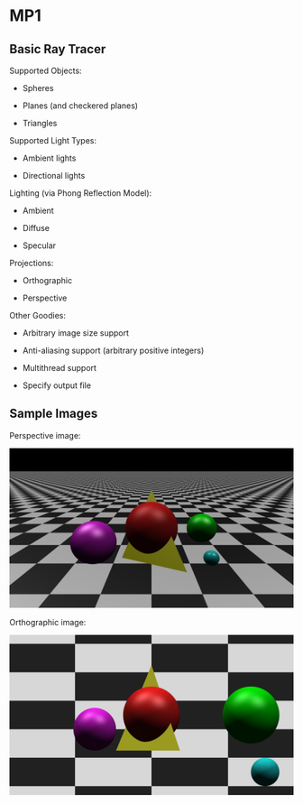 # MP1

## Basic Ray Tracer

Supported Objects:

* Spheres

* Planes (and checkered planes)

* Triangles

Supported Light Types:

* Ambient lights

* Directional lights

Lighting (via Phong Reflection Model):

* Ambient

* Diffuse

* Specular

Projections:

* Orthographic

* Perspective

Other Goodies:

* Arbitrary image size support

* Anti-aliasing support (arbitrary positive integers)

* Multithread support

* Specify output file

## Sample Images

Perspective image:

![Perspective Image](images/perspective.png)

Orthographic image:

![Orthographic Image](images/orthographic.png)
